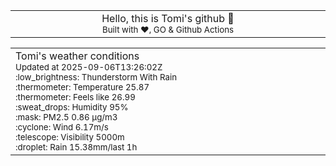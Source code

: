 
<div align="center">
<table>
<tbody>
<td align="center">
<img width="2000" height="0"><br>
Hello, this is Tomi's github 👋<br>
<sup>Built with ❤️, GO & Github Actions</sup><br>
<img width="2000" height="0">
</td>
</tbody>
</table>
</div>
<table>
<tbody>
<td align="left">
<img width="2000" height="0"><br>
Tomi's weather conditions<br>
<sup>Updated at 2025-09-06T13:26:02Z</sup><br>
<sup>:low_brightness: Thunderstorm With Rain</sup><br>
<sup>:thermometer: Temperature 25.87 </sup><br>
<sup>:thermometer: Feels like 26.99</sup><br>
<sup>:sweat_drops: Humidity 95%</sup><br>
<sup>:mask: PM2.5 0.86 μg/m3</sup><br>
<sup>:cyclone: Wind 6.17m/s </sup><br>
<sup>:telescope: Visibility 5000m </sup><br>
<sup>:droplet: Rain 15.38mm/last 1h </sup><br>
<img width="2000" height="0">
</td>
<td align="left">
<img width="2000" height="0"><br>
<br>
<img width="2000" height="0">
</td>
</tbody>
</table>
</div>
    